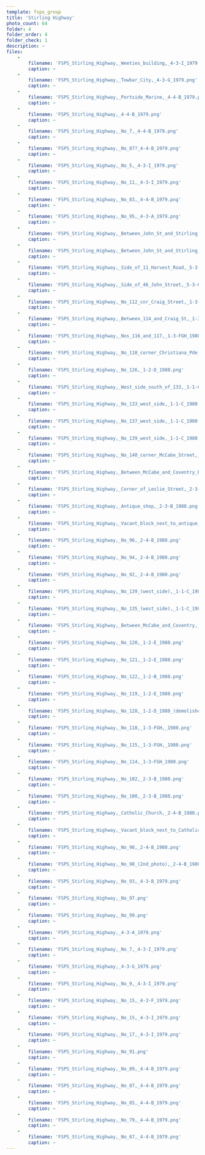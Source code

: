 ```yaml
---
template: fsps_group
title: 'Stirling Highway'
photo_count: 64
folder: 4
folder_order: 4
folder_check: 1
description: ~
files:
    -
        filename: 'FSPS_Stirling_Highway,_Weeties_building,_4-3-I_1979.png'
        caption: ~
    -
        filename: 'FSPS_Stirling_Highway,_Towbar_City,_4-3-G_1979.png'
        caption: ~
    -
        filename: 'FSPS_Stirling_Highway,_Portside_Marine,_4-4-B_1979.png'
        caption: ~
    -
        filename: 'FSPS_Stirling_Highway,_4-4-B_1979.png'
        caption: ~
    -
        filename: 'FSPS_Stirling_Highway,_No_7,_4-4-B_1979.png'
        caption: ~
    -
        filename: 'FSPS_Stirling_Highway,_No_87?_4-4-B_1979.png'
        caption: ~
    -
        filename: 'FSPS_Stirling_Highway,_No_5,_4-3-I_1979.png'
        caption: ~
    -
        filename: 'FSPS_Stirling_Highway,_No_11,_4-3-I_1979.png'
        caption: ~
    -
        filename: 'FSPS_Stirling_Highway,_No_83,_4-4-B_1979.png'
        caption: ~
    -
        filename: 'FSPS_Stirling_Highway,_No_95,_4-3-A_1979.png'
        caption: ~
    -
        filename: 'FSPS_Stirling_Highway,_Between_John_St_and_Stirling_Bridge,_5-3-E_1980.png'
        caption: ~
    -
        filename: 'FSPS_Stirling_Highway,_Between_John_St_and_Stirling_Bridge,_5-3-E_1980_(2).png'
        caption: ~
    -
        filename: 'FSPS_Stirling_Highway,_Side_of_11_Harvest_Road,_5-3-C.png'
        caption: ~
    -
        filename: 'FSPS_Stirling_Highway,_Side_of_46_John_Street,_5-3-C_1980.png'
        caption: ~
    -
        filename: 'FSPS_Stirling_Highway,_No_112_cnr_Craig_Street,_1-3-FGH,_1980.png'
        caption: ~
    -
        filename: 'FSPS_Stirling_Highway,_Between_114_and_Craig_St,_1-3-FGH_1980.png'
        caption: ~
    -
        filename: 'FSPS_Stirling_Highway,_Nos_116_and_117,_1-3-FGH_1980.png'
        caption: ~
    -
        filename: 'FSPS_Stirling_Highway,_No_118_corner_Christiana_Pde,_1-3-FGH_1980.png'
        caption: ~
    -
        filename: 'FSPS_Stirling_Highway,_No_126,_1-2-D_1980.png'
        caption: ~
    -
        filename: 'FSPS_Stirling_Highway,_West_side_south_of_133,_1-1-C_1980.png'
        caption: ~
    -
        filename: 'FSPS_Stirling_Highway,_No_133_west_side,_1-1-C_1980.png'
        caption: ~
    -
        filename: 'FSPS_Stirling_Highway,_No_137_west_side,_1-1-C_1980.png'
        caption: ~
    -
        filename: 'FSPS_Stirling_Highway,_No_139_west_side,_1-1-C_1980.png'
        caption: ~
    -
        filename: 'FSPS_Stirling_Highway,_No_140_corner_McCabe_Street,_1-1-A.png'
        caption: ~
    -
        filename: 'FSPS_Stirling_Highway,_Between_McCabe_and_Coventry_Pl,_1-1-B_1980.png'
        caption: ~
    -
        filename: 'FSPS_Stirling_Highway,_Corner_of_Leslie_Street,_2-3-B_1980.png'
        caption: ~
    -
        filename: 'FSPS_Stirling_Highway,_Antique_shop,_2-3-B_1980.png'
        caption: ~
    -
        filename: 'FSPS_Stirling_Highway,_Vacant_block_next_to_antique_shop,_2-3-B_1980.png'
        caption: ~
    -
        filename: 'FSPS_Stirling_Highway,_No_96,_2-4-B_1980.png'
        caption: ~
    -
        filename: 'FSPS_Stirling_Highway,_No_94,_2-4-B_1980.png'
        caption: ~
    -
        filename: 'FSPS_Stirling_Highway,_No_92,_2-4-B_1980.png'
        caption: ~
    -
        filename: 'FSPS_Stirling_Highway,_No_139_(west_side),_1-1-C_1980.png'
        caption: ~
    -
        filename: 'FSPS_Stirling_Highway,_No_135_(west_side),_1-1-C_1980.png'
        caption: ~
    -
        filename: 'FSPS_Stirling_Highway,_Between_McCabe_and_Coventry,_1-1-B_1980.png'
        caption: ~
    -
        filename: 'FSPS_Stirling_Highway,_No_120,_1-2-E_1980.png'
        caption: ~
    -
        filename: 'FSPS_Stirling_Highway,_No_121,_1-2-E_1980.png'
        caption: ~
    -
        filename: 'FSPS_Stirling_Highway,_No_122,_1-2-B_1980.png'
        caption: ~
    -
        filename: 'FSPS_Stirling_Highway,_No_119,_1-2-E_1980.png'
        caption: ~
    -
        filename: 'FSPS_Stirling_Highway,_No_128,_1-2-D_1980_(demolished).png'
        caption: ~
    -
        filename: 'FSPS_Stirling_Highway,_No_118,_1-3-FGH,_1980.png'
        caption: ~
    -
        filename: 'FSPS_Stirling_Highway,_No_115,_1-3-FGH,_1980.png'
        caption: ~
    -
        filename: 'FSPS_Stirling_Highway,_No_114,_1-3-FGH_1980.png'
        caption: ~
    -
        filename: 'FSPS_Stirling_Highway,_No_102,_2-3-B_1980.png'
        caption: ~
    -
        filename: 'FSPS_Stirling_Highway,_No_100,_2-3-B_1980.png'
        caption: ~
    -
        filename: 'FSPS_Stirling_Highway,_Catholic_Church,_2-4-B_1980.png'
        caption: ~
    -
        filename: 'FSPS_Stirling_Highway,_Vacant_block_next_to_Catholic_Church,_2-4-B_1980.png'
        caption: ~
    -
        filename: 'FSPS_Stirling_Highway,_No_98,_2-4-B_1980.png'
        caption: ~
    -
        filename: 'FSPS_Stirling_Highway,_No_98_(2nd_photo),_2-4-B_1980.png'
        caption: ~
    -
        filename: 'FSPS_Stirling_Highway,_No_93,_4-3-B_1979.png'
        caption: ~
    -
        filename: 'FSPS_Stirling_Highway,_No_97.png'
        caption: ~
    -
        filename: 'FSPS_Stirling_Highway,_No_99.png'
        caption: ~
    -
        filename: 'FSPS_Stirling_Highway,_4-3-A_1979.png'
        caption: ~
    -
        filename: 'FSPS_Stirling_Highway,_No_7,_4-3-I_1979.png'
        caption: ~
    -
        filename: 'FSPS_Stirling_Highway,_4-3-G_1979.png'
        caption: ~
    -
        filename: 'FSPS_Stirling_Highway,_No_9,_4-3-I_1979.png'
        caption: ~
    -
        filename: 'FSPS_Stirling_Highway,_No_15,_4-3-F_1979.png'
        caption: ~
    -
        filename: 'FSPS_Stirling_Highway,_No_15,_4-3-I_1979.png'
        caption: ~
    -
        filename: 'FSPS_Stirling_Highway,_No_17,_4-3-I_1979.png'
        caption: ~
    -
        filename: 'FSPS_Stirling_Highway,_No_91.png'
        caption: ~
    -
        filename: 'FSPS_Stirling_Highway,_No_89,_4-4-B_1979.png'
        caption: ~
    -
        filename: 'FSPS_Stirling_Highway,_No_87,_4-4-B_1979.png'
        caption: ~
    -
        filename: 'FSPS_Stirling_Highway,_No_85,_4-4-B_1979.png'
        caption: ~
    -
        filename: 'FSPS_Stirling_Highway,_No_79,_4-4-B_1979.png'
        caption: ~
    -
        filename: 'FSPS_Stirling_Highway,_No_67,_4-4-B_1979.png'
        caption: ~
---
```

